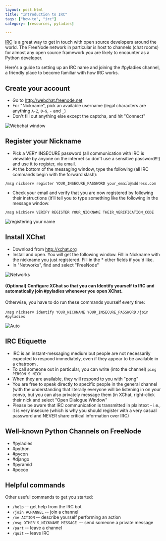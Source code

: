 ```yaml
---
layout: post.html
title: "Introduction to IRC"
tags: ["how-to", "irc"]
category: [resources, pyladies]

---
```



[IRC](http://en.wikipedia.org/wiki/Internet_Relay_Chat) is a great way to get in touch with open source developers around the world. The FreeNode network in particular is host to channels (chat rooms) for almost any open source framework you are likely to encounter as a Python developer.

Here's a guide to setting up an IRC name and joining the #pyladies channel, a friendly place to become familiar with how IRC works.

## Create your account

* Go to http://webchat.freenode.net
* For "Nickname", pick an available username (legal characters are anything <code>A-Z</code>, <code>0-9</code>, <code>-</code> and <code>_</code>)
* Don't fill out anything else except the captcha, and hit "Connect"

![Webchat window](https://dl.dropboxusercontent.com/u/39730/freenode0.PNG)



## Register your Nickname

* Pick a VERY INSECURE password (all communication with IRC is viewable by anyone on the internet so don't use a sensitive password!!!) and use it to register, via email.
* At the bottom of the messaging window, type the following (all IRC commands begin with the forward slash):

`/msg nickserv register YOUR_INSECURE_PASSWORD your_email@address.com`

* Check your email and verify that you are now registered by following their instructions (it'll tell you to type something like the following in the message window:

`/msg NickServ VERIFY REGISTER YOUR_NICKNAME THEIR_VERIFICATION_CODE`

![registering your name](https://dl.dropboxusercontent.com/u/39730/freenode1.PNG)

## Install XChat

* Download from http://xchat.org
* Install and open. You will get the following window. Fill in Nickname with the nickname you just registered. Fill in the * other fields if you'd like.
* In "Networks", find and select "FreeNode"

![Networks](https://dl.dropboxusercontent.com/u/39730/freenode2.PNG)

#### (Optional) Configure XChat so that you can Identify yourself to IRC and automatically join #pyladies whenever you open XChat.
Otherwise, you have to do run these commands yourself every time:

`/msg nickserv identify YOUR_NICKNAME YOUR_INSECURE_PASSWORD`
`/join #pyladies`


![Auto](https://dl.dropboxusercontent.com/u/39730/freenode3.PNG)

## IRC Etiquette

* IRC is an instant-messaging medium but people are not necessarily expected to respond immediately, even if they appear to be available in a chatroom .
* To call someone out in particular, you can write (into the channel) `ping PERSON'S_NICK`
* When they are available, they will respond to you with "pong"
* You are free to speak directly to specific people in the general channel (with the understanding that literally everyone will be listening in on your convo, but you can also privately message them (in XChat, right-click their nick and select "Open Dialogue Window"
* Please be aware that IRC communication is transmitted in plaintext - i.e., it is very insecure (which is why you should register with a very casual password and NEVER share critical information over IRC)

## Well-known Python Channels on FreeNode
* #pyladies
* #python
* #pycon
* #django
* #pyramid
* #pocoo

## Helpful commands

Other useful commands to get you started:

* `/help` -- get help from the IRC bot
* `/join #CHANNEL` -- join a channel
* `/me ACTION` -- describe yourself performing an action
* `/msg OTHER'S_NICKNAME MESSAGE `-- send someone a private message
* `/part` -- leave a channel
* `/quit` -- leave IRC
